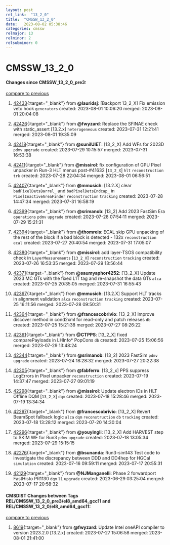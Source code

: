 ```yaml
---
layout: post
rel_link:  "13_2_0"
title:  "CMSSW_13_2_0"
date:   2023-08-02 05:38:46
categories: cmssw
relmajor: 13
relminor: 2
relsubminor: 0
---
```


# CMSSW_13_2_0
#### Changes since CMSSW_13_2_0_pre3:
[compare to previous](https://github.com/cms-sw/cmssw/compare/CMSSW_13_2_0_pre3...CMSSW_13_2_0)



1. [42433](http://github.com/cms-sw/cmssw/pull/42433){:target="_blank"}  from **@lauridsj**: [Backport 13_2_X] Fix emission veto hook `generators` created: 2023-08-01 10:06:20 merged: 2023-08-01 20:04:08

2. [42426](http://github.com/cms-sw/cmssw/pull/42426){:target="_blank"}  from **@fwyzard**: Replace the SFINAE check with static_assert [13.2.x] `heterogeneous` created: 2023-07-31 12:21:41 merged: 2023-08-01 19:35:09

3. [42418](http://github.com/cms-sw/cmssw/pull/42418){:target="_blank"}  from **@sunilUIET**: [13_2_X] Add WFs for 2023D `pdmv` `upgrade` created: 2023-07-29 10:15:57 merged: 2023-07-31 16:53:38

4. [42411](http://github.com/cms-sw/cmssw/pull/42411){:target="_blank"}  from **@missirol**: fix configuration of GPU Pixel unpacker in Run-3 HLT menus post-#41632 [`13_2_X`] `hlt` `reconstruction` `trk` created: 2023-07-28 22:04:34 merged: 2023-08-01 06:56:51

5. [42407](http://github.com/cms-sw/cmssw/pull/42407){:target="_blank"}  from **@mmusich**: [13.2.X] clear `badPixelDetsBarrel_` and `badPixelDetsEndcap_` in `PixelInactiveAreaFinder` `reconstruction` `tracking` created: 2023-07-28 14:47:34 merged: 2023-07-31 16:58:19

6. [42399](http://github.com/cms-sw/cmssw/pull/42399){:target="_blank"}  from **@srimanob**: [13_2] Add 2023 FastSim Era `operations` `pdmv` `upgrade` created: 2023-07-28 07:54:11 merged: 2023-07-29 15:21:31

7. [42394](http://github.com/cms-sw/cmssw/pull/42394){:target="_blank"}  from **@thomreis**: ECAL skip GPU unpacking of the rest of the block if a bad block is detected - 132x `reconstruction` `ecal` created: 2023-07-27 20:40:54 merged: 2023-07-31 17:05:07

8. [42380](http://github.com/cms-sw/cmssw/pull/42380){:target="_blank"}  from **@missirol**: add layer-TSOS compatibility check in `LayerMeasurements` [`13_2_X`] `reconstruction` `tracking` created: 2023-07-26 16:53:35 merged: 2023-07-29 13:56:44

9. [42371](http://github.com/cms-sw/cmssw/pull/42371){:target="_blank"}  from **@saumyaphor4252**: [13_2_X] Update 2023 MC GTs with the fixed L1T tag and re-snapshot the data GTs `alca` created: 2023-07-25 20:35:05 merged: 2023-07-31 16:55:43

10. [42367](http://github.com/cms-sw/cmssw/pull/42367){:target="_blank"}  from **@mmusich**: [13.2.X] Support HLT tracks in alignment validation `alca` `reconstruction` `tracking` created: 2023-07-25 16:11:56 merged: 2023-07-28 09:50:31

11. [42364](http://github.com/cms-sw/cmssw/pull/42364){:target="_blank"}  from **@francescobrivio**: [13_2_X] Improve discover method in cond2xml for read-only and patch releases `db` created: 2023-07-25 15:21:38 merged: 2023-07-27 08:26:22

12. [42361](http://github.com/cms-sw/cmssw/pull/42361){:target="_blank"}  from **@CTPPS**: [13_2_X] fixed comparePayloads in LHInfo* PopCons `db` created: 2023-07-25 15:06:56 merged: 2023-07-29 13:48:24

13. [42344](http://github.com/cms-sw/cmssw/pull/42344){:target="_blank"}  from **@srimanob**: [13_2] 2023 FastSim `pdmv` `upgrade` created: 2023-07-24 18:28:32 merged: 2023-07-27 20:22:38

14. [42305](http://github.com/cms-sw/cmssw/pull/42305){:target="_blank"}  from **@fabferro**: [13_2_x] PPS suppress LogErrors in Pixel unpacker `reconstruction` created: 2023-07-19 14:37:47 merged: 2023-07-27 09:01:19

15. [42298](http://github.com/cms-sw/cmssw/pull/42298){:target="_blank"}  from **@missirol**: Update electron IDs in HLT Offline DQM [`13_2_X`] `dqm` created: 2023-07-18 15:28:46 merged: 2023-07-19 13:34:34

16. [42297](http://github.com/cms-sw/cmssw/pull/42297){:target="_blank"}  from **@francescobrivio**: [13_2_X] Revert BeamSpot fallback logic `alca` `dqm` `reconstruction` `db` `tracking` created: 2023-07-18 13:28:12 merged: 2023-07-20 14:30:04

17. [42296](http://github.com/cms-sw/cmssw/pull/42296){:target="_blank"}  from **@youyingli**: [13_2_X] Add HARVEST step to SKIM WF for Run3 `pdmv` `upgrade` created: 2023-07-18 13:05:34 merged: 2023-07-29 15:15:15

18. [42276](http://github.com/cms-sw/cmssw/pull/42276){:target="_blank"}  from **@bsunanda**: Run3-sim143 Test code to investigate the discrepancy between DDD and DD4hep for HGCal `simulation` created: 2023-07-16 09:59:11 merged: 2023-07-17 20:55:31

19. [42129](http://github.com/cms-sw/cmssw/pull/42129){:target="_blank"}  from **@NJManganelli**: Phase 2 forwardport FastHisto PR1130 `dqm` `l1` `upgrade` created: 2023-06-29 03:25:04 merged: 2023-07-17 20:58:32

#### CMSDIST Changes between Tags REL/CMSSW_13_2_0_pre3/el8_amd64_gcc11 and REL/CMSSW_13_2_0/el8_amd64_gcc11:
[compare to previous](https://github.com/cms-sw/cmsdist/compare/REL/CMSSW_13_2_0_pre3/el8_amd64_gcc11...REL/CMSSW_13_2_0/el8_amd64_gcc11)



1. [8619](http://github.com/cms-sw/cmsdist/pull/8619){:target="_blank"}  from **@fwyzard**: Update Intel oneAPI compiler to version 2023.2.0 [13.2.x] created: 2023-07-27 15:06:58 merged: 2023-08-01 21:41:00
